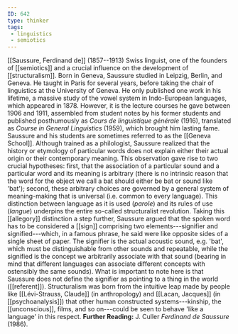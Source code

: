 ```yaml
---
ID: 642
type: thinker
tags: 
 - linguistics
 - semiotics
---
```


[[Saussure, Ferdinand de]]
(1857--1913) Swiss linguist, one of the founders of
[[semiotics]] and a crucial
influence on the development of
[[structuralism]]. Born in
Geneva, Saussure studied in Leipzig, Berlin, and Geneva. He taught in
Paris for several years, before taking the chair of linguistics at the
University of Geneva. He only published one work in his lifetime, a
massive study of the vowel system in Indo-European languages, which
appeared in 1878. However, it is the lecture courses he gave between
1906 and 1911, assembled from student notes by his former students and
published posthumously as *Cours de linguistique générale* (1916),
translated as *Course in General Linguistics* (1959), which brought him
lasting fame. Saussure and his students are sometimes referred to as the
[[Geneva School]]. Although
trained as a philologist, Saussure realized that the history or
etymology of particular words does not explain either their actual
origin or their contemporary meaning. This observation gave rise to two
crucial hypotheses: first, that the association of a particular sound
and a particular word and its meaning is arbitrary (there is no
intrinsic reason that the word for the object we call a bat should
either be bat or sound like 'bat'); second, these arbitrary choices are
governed by a general system of meaning-making that is universal (i.e.
common to every language). This distinction between language as it is
used (*parole*) and its rules of use (*langue*) underpins the entire
so-called structuralist revolution. Taking this
[[allegory]]
distinction a step further, Saussure argued that the spoken word has to
be considered a [[sign]]
comprising two elements---signifier and signified---which, in a famous
phrase, he said were like opposite sides of a single sheet of paper. The
signifier is the actual acoustic sound, e.g. 'bat', which must be
distinguishable from other sounds and repeatable, while the signified is
the concept we arbitrarily associate with that sound (bearing in mind
that different languages can associate different concepts with
ostensibly the same sounds). What is important to note here is that
Saussure does not define the signifier as pointing to a thing in the
world ([[referent]]).
Structuralism was born from the intuitive leap made by people like
[[Lévi-Strauss, Claude]] (in
anthropology) and [[Lacan, Jacques]] (in
[[psychoanalysis]]) that
other human constructed systems---kinship, the
[[unconscious]], films, and
so on---could be seen to behave 'like a language' in this respect.
**Further Reading:** J. Culler *Ferdinand de Saussure* (1986).

